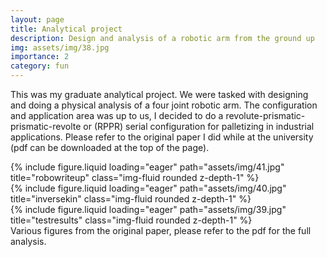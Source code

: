 ```yaml
---
layout: page
title: Analytical project
description: Design and analysis of a robotic arm from the ground up
img: assets/img/38.jpg
importance: 2
category: fun
---
```


[<i class="fa-solid fa-file-pdf fa-4x"></i>](https://nevinkopp.github.io/assets/pdf/EE%20283A%20Analytical%20Project%20Report.pdf)

This was my graduate analytical project. We were tasked with designing and doing a physical analysis of a four joint robotic arm. The configuration and application area was up to us, I decided to do a revolute-prismatic-prismatic-revolte or (RPPR) serial configuration for palletizing in industrial applications. Please refer to the original paper I did while at the university (pdf can be downloaded at the top of the page). 

<div class="row">
    <div class="col-sm mt-3 mt-md-0">
        {% include figure.liquid loading="eager" path="assets/img/41.jpg" title="robowriteup" class="img-fluid rounded z-depth-1" %}
    </div>
    <div class="col-sm mt-3 mt-md-0">
        {% include figure.liquid loading="eager" path="assets/img/40.jpg" title="inversekin" class="img-fluid rounded z-depth-1" %}
    </div>
    <div class="col-sm mt-3 mt-md-0">
        {% include figure.liquid loading="eager" path="assets/img/39.jpg" title="testresults" class="img-fluid rounded z-depth-1" %}
    </div>
</div>
<div class="caption">
    Various figures from the original paper, please refer to the pdf for the full analysis. 
</div>

